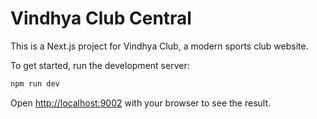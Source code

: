 

# Vindhya Club Central

This is a Next.js project for Vindhya Club, a modern sports club website.

To get started, run the development server:

```bash
npm run dev
```

Open [http://localhost:9002](http://localhost:9002) with your browser to see the result.
